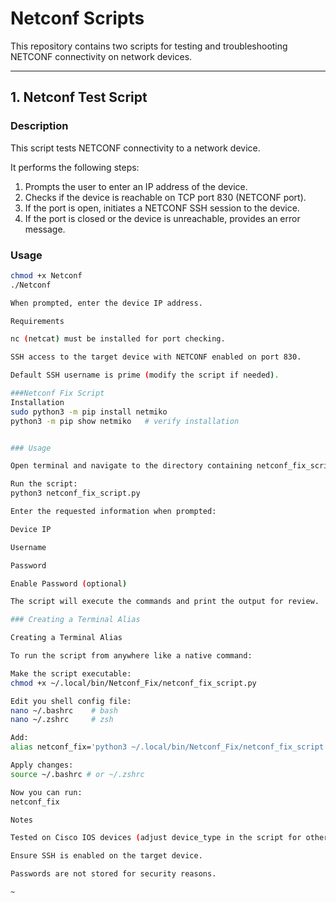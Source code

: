 # Netconf Scripts

This repository contains two scripts for testing and troubleshooting NETCONF connectivity on network devices.

---

## 1. Netconf Test Script
### Description
This script tests NETCONF connectivity to a network device.

It performs the following steps:
1. Prompts the user to enter an IP address of the device.
2. Checks if the device is reachable on TCP port 830 (NETCONF port).
3. If the port is open, initiates a NETCONF SSH session to the device.
4. If the port is closed or the device is unreachable, provides an error message.

### Usage
```bash
chmod +x Netconf
./Netconf

When prompted, enter the device IP address.

Requirements

nc (netcat) must be installed for port checking.

SSH access to the target device with NETCONF enabled on port 830.

Default SSH username is prime (modify the script if needed).

###Netconf Fix Script
Installation
sudo python3 -m pip install netmiko
python3 -m pip show netmiko   # verify installation


### Usage

Open terminal and navigate to the directory containing netconf_fix_script.py

Run the script:
python3 netconf_fix_script.py

Enter the requested information when prompted:

Device IP

Username

Password

Enable Password (optional)

The script will execute the commands and print the output for review.

### Creating a Terminal Alias

Creating a Terminal Alias

To run the script from anywhere like a native command:

Make the script executable:
chmod +x ~/.local/bin/Netconf_Fix/netconf_fix_script.py

Edit you shell config file:
nano ~/.bashrc    # bash
nano ~/.zshrc     # zsh

Add:
alias netconf_fix='python3 ~/.local/bin/Netconf_Fix/netconf_fix_script.py'

Apply changes:
source ~/.bashrc # or ~/.zshrc

Now you can run:
netconf_fix

Notes

Tested on Cisco IOS devices (adjust device_type in the script for others).

Ensure SSH is enabled on the target device.

Passwords are not stored for security reasons.

~
